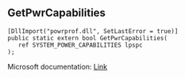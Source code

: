 ## GetPwrCapabilities

```
[DllImport("powrprof.dll", SetLastError = true)]
public static extern bool GetPwrCapabilities(
   ref SYSTEM_POWER_CAPABILITIES lpspc
);
```

Microsoft documentation: [Link](https://learn.microsoft.com/en-us/windows/win32/api/powerbase/nf-powerbase-getpwrcapabilities)
